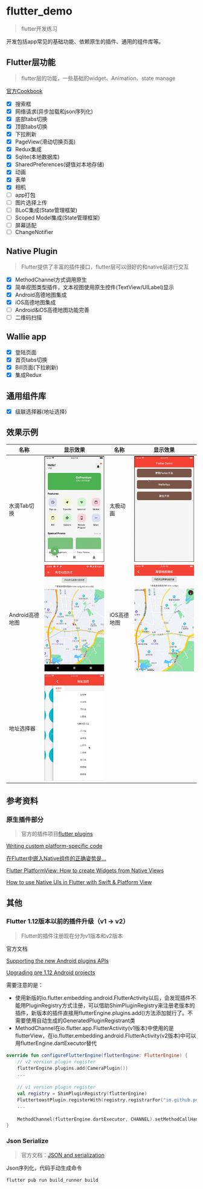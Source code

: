 # flutter_demo
> flutter开发练习

开发包括app常见的基础功能、依赖原生的插件、通用的组件库等。

## Flutter层功能
> flutter层的功能，一些基础的widget、Animation、state manage

[官方Cookbook](https://flutter.dev/docs/cookbook)

- [x] 搜索框
- [x] 网络请求(异步加载和json序列化)
- [x] 底部tabs切换
- [x] 顶部tabs切换
- [x] 下拉刷新
- [x] PageView(滑动切换页面)
- [x] Redux集成
- [x] Sqlite(本地数据库)
- [x] SharedPreferences(键值对本地存储)
- [x] 动画
- [x] 表单
- [x] 相机
- [ ] app打包
- [ ] 图片选择上传
- [ ] BLoC集成(State管理框架)
- [ ] Scoped Model集成(State管理框架)
- [ ] 屏幕适配
- [ ] ChangeNotifier

## Native Plugin
> Flutter提供了丰富的插件接口，flutter层可以很好的和native层进行交互

- [x] MethodChannel方式调用原生
- [x] 简单视图类型插件，文本视图使用原生控件(TextView/UILabel)显示
- [x] Android高德地图集成
- [x] iOS高德地图集成
- [ ] Android&iOS高德地图功能完善
- [ ] 二维码扫描

## Wallie app

- [x] 登陆页面
- [x] 首页tabs切换
- [x] Bill页面(下拉刷新)
- [x] 集成Redux

## 通用组件库
- [x] 级联选择器(地址选择)

## 效果示例

| 名称 | 显示效果 | 名称 | 显示效果 |
| --- | --- | --- | --- |
| 水滴Tab切换 | <img src="https://github.com/xionghaoo/flutter_demo/blob/master/screens/tab%E5%88%87%E6%8D%A2%E5%8A%A8%E7%94%BB.gif" width="300"/> |  太极动画 | <img src="https://github.com/xionghaoo/flutter_demo/blob/master/screens/%E5%A4%AA%E6%9E%81%E5%8A%A8%E7%94%BB.gif" width="300"/> |
| Android高德地图 | <img src="https://github.com/xionghaoo/flutter_demo/blob/master/screens/android_amap.jpg" width="300"/> | iOS高德地图 | <img src="https://github.com/xionghaoo/flutter_demo/blob/master/screens/ios_amap.png" width="300"/> |
| 地址选择器 | <img src="https://github.com/xionghaoo/flutter_demo/blob/master/screens/address_selector.gif" width="300"/> |

## 参考资料

### 原生插件部分
> 官方的插件项目[flutter plugins](https://github.com/flutter/plugins)

[Writing custom platform-specific code](https://flutter.dev/docs/development/platform-integration/platform-channels)

[在Flutter中嵌入Native组件的正确姿势是...](https://juejin.im/post/5bed04d96fb9a049a42e9c40)

[Flutter PlatformView: How to create Widgets from Native Views](https://medium.com/flutter-community/flutter-platformview-how-to-create-flutter-widgets-from-native-views-366e378115b6)

[How to use Native UIs in Flutter with Swift & Platform View](https://medium.com/@phoomparin/how-to-use-native-uis-in-flutter-with-swift-platform-view-8b4dc7f833d8)

## 其他
### Flutter 1.12版本以前的插件升级（v1 -> v2）
> Flutter的插件注册现在分为v1版本和v2版本

官方文档

[Supporting the new Android plugins APIs](https://flutter.dev/docs/development/packages-and-plugins/plugin-api-migration)

[Upgrading pre 1.12 Android projects](https://github.com/flutter/flutter/wiki/Upgrading-pre-1.12-Android-projects)

需要注意的是：
+ 使用新版的io.flutter.embedding.android.FlutterActivity以后，会发现插件不能用PluginRegistry方式注册，可以借助ShimPluginRegistry来注册老版本的插件，新版本的插件直接用flutterEngine.plugins.add()方法添加就行了。不需要使用自动生成的GeneratedPluginRegistrant类
+ MethodChannel在io.flutter.app.FlutterActivity(v1版本)中使用的是flutterView，在io.flutter.embedding.android.FlutterActivity(v2版本)中可以用flutterEngine.dartExecutor替代

```kotlin
override fun configureFlutterEngine(flutterEngine: FlutterEngine) {
    // v2 version plugin register
    flutterEngine.plugins.add(CameraPlugin())
    ...
    
    // v1 version plugin register
    val registry = ShimPluginRegistry(flutterEngine)
    FluttertoastPlugin.registerWith(registry.registrarFor("io.github.ponnamkarthik.toast.fluttertoast.FluttertoastPlugin"))
    ...
    
    MethodChannel(flutterEngine.dartExecutor, CHANNEL).setMethodCallHandler { ... }
}
```

### Json Serialize
> 官方文档：[JSON and serialization](https://flutter.dev/docs/development/data-and-backend/json)

Json序列化，代码手动生成命令
```
flutter pub run build_runner build
```
    